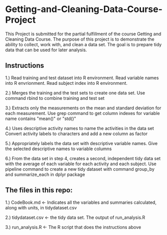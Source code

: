 # Getting-and-Cleaning-Data-Course-Project
This Project is submitted for the partial fulfillment of the course Getting and Cleaning Data Course. 
The purpose of this project is to demonstrate the ability to collect, work with, and clean a data set. 
The goal is to prepare tidy data that can be used for later analysis.

## Instructions
1.) Read training and test dataset into R environment. Read variable names into R envrionment. Read subject index into R environment.

2.) Merges the training and the test sets to create one data set. Use command rbind to combine training and test set

3.) Extracts only the measurements on the mean and standard deviation for each measurement. Use grep command to get column indexes for variable name contains "mean()" or "std()"

4.) Uses descriptive activity names to name the activities in the data set Convert activity labels to characters and add a new column as factor

5.) Appropriately labels the data set with descriptive variable names. Give the selected descriptive names to variable columns

6.) From the data set in step 4, creates a second, independent tidy data set with the average of each variable for each activity and each subject. Use pipeline command to create a new tidy dataset with command group_by and summarize_each in dplyr package

## The files in this repo:
1.) CodeBook.md <- Indicates all the variables and summaries calculated, along with units, in tidydataset.csv

2.) tidydataset.csv <- the tidy data set. The output of run_analysis.R

3.) run_analysis.R <- The R script that does the instructions above

